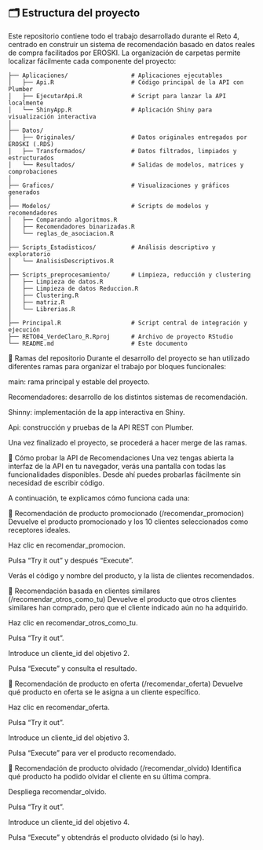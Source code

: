 ## 🗂️ Estructura del proyecto

Este repositorio contiene todo el trabajo desarrollado durante el Reto 4, centrado en construir un sistema de recomendación basado en datos reales de compra facilitados por EROSKI. La organización de carpetas permite localizar fácilmente cada componente del proyecto:

```plaintext
├── Aplicaciones/                  # Aplicaciones ejecutables
│   ├── Api.R                      # Código principal de la API con Plumber
│   ├── EjecutarApi.R              # Script para lanzar la API localmente
│   └── ShinyApp.R                 # Aplicación Shiny para visualización interactiva
│
├── Datos/
│   ├── Originales/                # Datos originales entregados por EROSKI (.RDS)
│   ├── Transformados/             # Datos filtrados, limpiados y estructurados
│   └── Resultados/                # Salidas de modelos, matrices y comprobaciones
│
├── Graficos/                      # Visualizaciones y gráficos generados
│
├── Modelos/                       # Scripts de modelos y recomendadores
│   ├── Comparando algoritmos.R
│   ├── Recomendadores binarizadas.R
│   └── reglas_de_asociacion.R
│
├── Scripts_Estadisticos/          # Análisis descriptivo y exploratorio
│   └── AnalisisDescriptivos.R
│
├── Scripts_preprocesamiento/      # Limpieza, reducción y clustering
│   ├── Limpieza de datos.R
│   ├── Limpieza de datos Reduccion.R
│   ├── Clustering.R
│   ├── matriz.R
│   └── Librerias.R
│
├── Principal.R                    # Script central de integración y ejecución
├── RETO04_VerdeClaro_R.Rproj      # Archivo de proyecto RStudio
└── README.md                      # Este documento
```

🌿 Ramas del repositorio
Durante el desarrollo del proyecto se han utilizado diferentes ramas para organizar el trabajo por bloques funcionales:

main: rama principal y estable del proyecto.

Recomendadores: desarrollo de los distintos sistemas de recomendación.

Shinny: implementación de la app interactiva en Shiny.

Api: construcción y pruebas de la API REST con Plumber.

Una vez finalizado el proyecto, se procederá a hacer merge de las ramas.

🧭 Cómo probar la API de Recomendaciones
Una vez tengas abierta la interfaz de la API en tu navegador, verás una pantalla con todas las funcionalidades disponibles. Desde ahí puedes probarlas fácilmente sin necesidad de escribir código.

A continuación, te explicamos cómo funciona cada una:

🔹 Recomendación de producto promocionado (/recomendar_promocion)
Devuelve el producto promocionado y los 10 clientes seleccionados como receptores ideales.

Haz clic en recomendar_promocion.

Pulsa “Try it out” y después “Execute”.

Verás el código y nombre del producto, y la lista de clientes recomendados.

🔹 Recomendación basada en clientes similares (/recomendar_otros_como_tu)
Devuelve el producto que otros clientes similares han comprado, pero que el cliente indicado aún no ha adquirido.

Haz clic en recomendar_otros_como_tu.

Pulsa “Try it out”.

Introduce un cliente_id del objetivo 2.

Pulsa “Execute” y consulta el resultado.

🔹 Recomendación de producto en oferta (/recomendar_oferta)
Devuelve qué producto en oferta se le asigna a un cliente específico.

Haz clic en recomendar_oferta.

Pulsa “Try it out”.

Introduce un cliente_id del objetivo 3.

Pulsa “Execute” para ver el producto recomendado.

🔹 Recomendación de producto olvidado (/recomendar_olvido)
Identifica qué producto ha podido olvidar el cliente en su última compra.

Despliega recomendar_olvido.

Pulsa “Try it out”.

Introduce un cliente_id del objetivo 4.

Pulsa “Execute” y obtendrás el producto olvidado (si lo hay).
